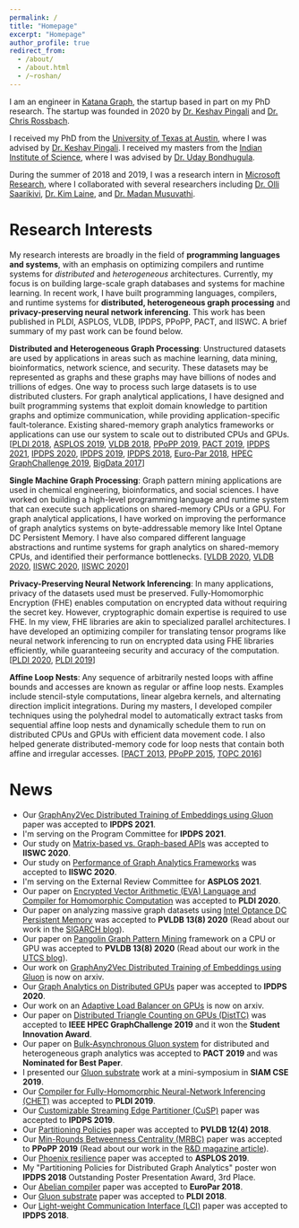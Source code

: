 ```yaml
---
permalink: /
title: "Homepage"
excerpt: "Homepage"
author_profile: true
redirect_from: 
  - /about/
  - /about.html
  - /~roshan/
---
```


I am an engineer in [Katana Graph](https://katanagraph.com/), 
the startup based in part on my PhD research. 
The startup was founded in 2020 by 
[Dr. Keshav Pingali](https://www.cs.utexas.edu/~pingali/) and
[Dr. Chris Rossbach](https://www.cs.utexas.edu/~rossbach/).

I received my PhD from the [University of Texas at Austin](https://www.cs.utexas.edu/), 
where I was advised by [Dr. Keshav Pingali](https://www.cs.utexas.edu/~pingali/).
I received my masters from the 
[Indian Institute of Science](http://www.csa.iisc.ac.in/), where I was advised by 
[Dr. Uday Bondhugula](http://drona.csa.iisc.ernet.in/~uday/).

During the summer of 2018 and 2019, I was a research intern in 
[Microsoft Research](https://www.microsoft.com/en-us/research/group/research-in-software-engineering-rise/), 
where I collaborated with several researchers including 
[Dr. Olli Saarikivi](https://www.microsoft.com/en-us/research/people/olsaarik/), 
[Dr. Kim Laine](https://www.microsoft.com/en-us/research/people/kilai/), and 
[Dr. Madan Musuvathi](https://www.microsoft.com/en-us/research/people/madanm/).

# Research Interests

My research interests are broadly in the field of 
**programming languages and systems**, 
with an emphasis on optimizing compilers and runtime systems for 
*distributed* and *heterogeneous* architectures. 
Currently, my focus is on building 
large-scale graph databases and systems for machine learning. In recent work, 
I have built programming languages, compilers, and runtime systems for 
**distributed, heterogeneous graph processing** and 
**privacy-preserving neural network inferencing**. 
This work has been published in PLDI, ASPLOS, VLDB, IPDPS, PPoPP, PACT, and IISWC. 
A brief summary of my past work can be found below.
<!-- My goal is to build domain-specific 
**programming languages, compilers, and runtime systems**
that make it easy to develop efficient
**graph processing**
on large-scale *distributed* clusters, 
while utilizing *heterogeneous* architectures. 
<!-- Towards this goal,
I have built programming systems for 
*distributed and heterogeneous graph analytics*
and
*privacy-preserving neural network inferencing*.
My vision is to enable 
developers to express their application 
in a domain-specific language 
and run it efficiently on a variety of architectures 
under different scenarios like sparsity or privacy of the datasets. -->
<!-- and 
introduces new techniques in programming systems
for sparse computing and privacy-preserving applications respectively.  -->

<!-- Existing computers have complex parallel architectures including
heterogeneous processors like CPUs and GPUs, non-uniform memory, and 
non-volatile memory. 
It is tedious for application developers to get good performance 
without utilizing the architectural features. 
Existing programs come from diverse application domains and are written 
by experts in those domains, rather than experts in parallel programming.
It is also difficult to get good performance unless 
the domain expertise is exploited.
I aim to bridge the gap between application domain experts and 
parallel architectures
by working on *programming models, compilers, and 
runtimes that enable application developers to extract performance 
from parallel architectures with little effort*.  -->

**Distributed and Heterogeneous Graph Processing**: 
Unstructured datasets are used by applications in areas such as 
machine learning, 
data mining, bioinformatics, network science, and security. 
These datasets may be represented as graphs and these graphs may have 
billions of nodes and trillions of edges. 
One way to process such large datasets is to use distributed clusters. 
For graph analytical applications, I have designed and built 
programming systems that exploit domain knowledge to partition graphs 
and optimize communication, 
while providing application-specific fault-tolerance. 
Existing shared-memory graph analytics frameworks or applications 
can use our system to scale out to distributed CPUs and GPUs. 
[[PLDI 2018](https://roshandathathri.github.io/publication/2018-pldi), 
[ASPLOS 2019](https://roshandathathri.github.io/publication/2019-asplos), 
[VLDB 2018](https://roshandathathri.github.io/publication/2018-vldb), 
[PPoPP 2019](https://roshandathathri.github.io/publication/2019-ppopp), 
[PACT 2019](https://roshandathathri.github.io/publication/2019-pact), 
[IPDPS 2021](https://roshandathathri.github.io/publication/2021-ipdps), 
[IPDPS 2020](https://roshandathathri.github.io/publication/2020-ipdps), 
[IPDPS 2019](https://roshandathathri.github.io/publication/2019-ipdps), 
[IPDPS 2018](https://roshandathathri.github.io/publication/2018-ipdps), 
[Euro-Par 2018](https://roshandathathri.github.io/publication/2018-europar),
[HPEC GraphChallenge 2019](https://roshandathathri.github.io/publication/2019-graphchallenge), 
[BigData 2017](https://roshandathathri.github.io/publication/2017-bigdata)]
<!-- I intend to build on this to support  
*distributed and heterogeneous systems for sparse computation 
like graph databases, graph mining, graph embeddings,
sparse deep learning, and mesh-based numerical simulation*. -->

**Single Machine Graph Processing**: 
Graph pattern mining applications are used in chemical engineering, 
bioinformatics, and social sciences. I have worked on building a 
high-level programming language and runtime system that can execute 
such applications on shared-memory CPUs or a GPU. For graph analytical 
applications, I have worked on improving the performance of graph 
analytics systems on byte-addressable memory like Intel Optane DC Persistent Memory.
I have also compared different language abstractions and 
runtime systems for graph analytics on shared-memory CPUs, and 
identified their performance bottlenecks. 
[[VLDB 2020](https://roshandathathri.github.io/publication/2020-vldb-1),
[VLDB 2020](https://roshandathathri.github.io/publication/2020-vldb-2),
[IISWC 2020](https://roshandathathri.github.io/publication/2020-iiswc-1),
[IISWC 2020](https://roshandathathri.github.io/publication/2020-iiswc-2)]

**Privacy-Preserving Neural Network Inferencing**: 
In many applications, privacy of the datasets used must be preserved. 
Fully-Homomorphic Encryption (FHE) enables computation on encrypted data 
without requiring the secret key. 
However, cryptographic domain expertise is required to use FHE.
In my view, FHE libraries are akin to specialized parallel architectures. 
I have developed an optimizing compiler for 
translating tensor programs like neural network inferencing 
to run on encrypted data using FHE libraries 
efficiently, while guaranteeing security and accuracy 
of the computation.
[[PLDI 2020](https://roshandathathri.github.io/publication/2020-pldi),
[PLDI 2019](https://roshandathathri.github.io/publication/2019-pldi)]
<!-- Building on this, I intend to help program *privacy-preserving 
applications including large-scale data analytics and databases*. -->

<!-- **Threat Detection Using Graph Querying**: In this project supported by DARPA, property 
graphs with attributes are built from event logs on machines. Advanced Persistent 
Threats (APT) on these machines are detected by querying the property graphs for 
specific patterns. I have designed a compiler for running these queries efficiently 
so that APTs can be detected in real-time. -->

**Affine Loop Nests**: 
Any sequence of arbitrarily nested loops with affine bounds and accesses 
are known as regular or affine loop nests. 
Examples include
stencil-style computations, linear algebra kernels, 
and alternating direction implicit integrations.
During my masters, I developed compiler techniques using the polyhedral model 
to automatically extract tasks from sequential affine loop nests and 
dynamically schedule them to run on distributed CPUs and 
GPUs with efficient data movement code. 
I also helped generate distributed-memory code for loop nests 
that contain both affine and irregular accesses.
[[PACT 2013](https://roshandathathri.github.io/publication/2013-pact), 
[PPoPP 2015](https://roshandathathri.github.io/publication/2015-ppopp), 
[TOPC 2016](https://roshandathathri.github.io/publication/2016-topc)]

# News

* Our [GraphAny2Vec Distributed Training of Embeddings using Gluon](https://roshandathathri.github.io/publication/2021-ipdps) paper was accepted to **IPDPS 2021**.
* I'm serving on the Program Committee for **IPDPS 2021**.
* Our study on [Matrix-based vs. Graph-based APIs](https://roshandathathri.github.io/publication/2020-iiswc-2) was accepted to **IISWC 2020**.
* Our study on [Performance of Graph Analytics Frameworks](https://roshandathathri.github.io/publication/2020-iiswc-1) was accepted to **IISWC 2020**.
* I'm serving on the External Review Committee for **ASPLOS 2021**.
* Our paper on [Encrypted Vector Arithmetic (EVA) Language and Compiler for Homomorphic Computation](https://roshandathathri.github.io/publication/2020-pldi) was accepted to **PLDI 2020**.
* Our paper on analyzing massive graph datasets using [Intel Optance DC Persistent Memory](https://roshandathathri.github.io/publication/2020-vldb-2) was accepted to **PVLDB 13(8) 2020** (Read about our work in the [SIGARCH blog](https://www.sigarch.org/using-intel-optane-dc-persistent-memory-for-in-memory-graph-analytics/)).
* Our paper on [Pangolin Graph Pattern Mining](https://roshandathathri.github.io/publication/2020-vldb-1) framework on a CPU or GPU was accepted to **PVLDB 13(8) 2020** (Read about our work in the [UTCS blog](https://www.cs.utexas.edu/news/2020/pangolin-efficient-and-flexible-graph-mining-system-cpu-and-gpu)). 
* Our work on [GraphAny2Vec Distributed Training of Embeddings using Gluon](http://arxiv.org/abs/1909.03359) is now on arxiv.
* Our [Graph Analytics on Distributed GPUs](https://roshandathathri.github.io/publication/2020-ipdps) paper was accepted to **IPDPS 2020**.
* Our work on an [Adaptive Load Balancer on GPUs](https://arxiv.org/abs/1911.09135) is now on arxiv.
* Our paper on [Distributed Triangle Counting on GPUs (DistTC)](https://roshandathathri.github.io/publication/2019-graphchallenge) was accepted to **IEEE HPEC GraphChallenge 2019** and it won the **Student Innovation Award**.
* Our paper on [Bulk-Asynchronous Gluon system](https://roshandathathri.github.io/publication/2019-pact) for distributed and heterogeneous graph analytics was accepted to **PACT 2019** and was **Nominated for Best Paper**.
* I presented our [Gluon substrate](https://roshandathathri.github.io/publication/2018-pldi) work at a mini-symposium in **SIAM CSE 2019**.
* Our [Compiler for Fully-Homomorphic Neural-Network Inferencing (CHET)](https://roshandathathri.github.io/publication/2019-pldi) was accepted to **PLDI 2019**.
* Our [Customizable Streaming Edge Partitioner (CuSP)](https://roshandathathri.github.io/publication/2019-ipdps) paper was accepted to **IPDPS 2019**.
* Our [Partitioning Policies](https://roshandathathri.github.io/publication/2018-vldb) paper was accepted to **PVLDB 12(4) 2018**.
* Our [Min-Rounds Betweenness Centrality (MRBC)](https://roshandathathri.github.io/publication/2019-ppopp) paper was accepted to **PPoPP 2019** (Read about our work in the [R&D magazine article](https://www.rdmag.com/article/2019/04/determining-importance-connections-unstructured-data)).
* Our [Phoenix resilience](https://roshandathathri.github.io/publication/2019-asplos) paper was accepted to **ASPLOS 2019**.
* My "Partitioning Policies for Distributed Graph Analytics" poster won **IPDPS 2018** Outstanding Poster Presentation Award, 3rd Place.
* Our [Abelian compiler](https://roshandathathri.github.io/publication/2018-europar) paper was accepted to **EuroPar 2018**.
* Our [Gluon substrate](https://roshandathathri.github.io/publication/2018-pldi) paper was accepted to **PLDI 2018**.
* Our [Light-weight Communication Interface (LCI)](https://roshandathathri.github.io/publication/2018-ipdps) paper was accepted to **IPDPS 2018**.
